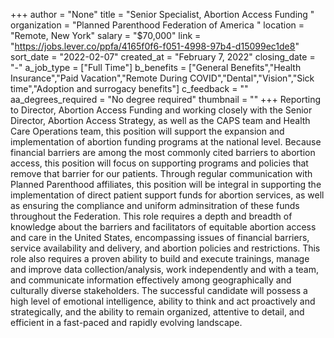 +++
author = "None"
title = "Senior Specialist, Abortion Access Funding "
organization = "Planned Parenthood Federation of America "
location = "Remote, New York"
salary = "$70,000"
link = "https://jobs.lever.co/ppfa/4165f0f6-f051-4998-97b4-d15099ec1de8"
sort_date = "2022-02-07"
created_at = "February 7, 2022"
closing_date = "-"
a_job_type = ["Full Time"]
b_benefits = ["General Benefits","Health Insurance","Paid Vacation","Remote During COVID","Dental","Vision","Sick time","Adoption and surrogacy benefits"]
c_feedback = ""
aa_degrees_required = "No degree required"
thumbnail = ""
+++
Reporting to Director, Abortion Access Funding and working closely with the Senior Director, Abortion Access Strategy, as well as the CAPS team and Health Care Operations team, this position will support the expansion and implementation of abortion funding programs at the national level. Because financial barriers are among the most commonly cited barriers to abortion access, this position will focus on supporting programs and policies that remove that barrier for our patients. Through regular communication with Planned Parenthood affiliates, this position will be integral in supporting the implementation of direct patient support funds for abortion services, as well as ensuring the compliance and uniform adminsitration of these funds throughout the Federation. This role requires a depth and breadth of knowledge about the barriers and facilitators of equitable abortion access and care in the United States, encompassing issues of financial barriers, service availability and delivery, and abortion policies and restrictions. This role also requires a proven ability to build and execute trainings, manage and improve data collection/analysis, work independently and with a team, and communicate information effectively among geographically and culturally diverse stakeholders. The successful candidate will possess a high level of emotional intelligence, ability to think and act proactively and strategically, and the ability to remain organized, attentive to detail, and efficient in a fast-paced and rapidly evolving landscape. 